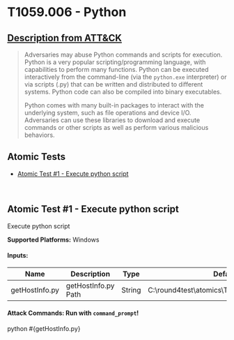 # T1059.006 - Python
## [Description from ATT&CK](https://attack.mitre.org/techniques/T1059/006)
<blockquote>Adversaries may abuse Python commands and scripts for execution. Python is a very popular scripting/programming language, with capabilities to perform many functions. Python can be executed interactively from the command-line (via the <code>python.exe</code> interpreter) or via scripts (.py) that can be written and distributed to different systems. Python code can also be compiled into binary executables.

Python comes with many built-in packages to interact with the underlying system, such as file operations and device I/O. Adversaries can use these libraries to download and execute commands or other scripts as well as perform various malicious behaviors.</blockquote>

## Atomic Tests

- [Atomic Test #1 - Execute python script](#atomic-test-1---execute-python-script)

<br/>

## Atomic Test #1 - Execute python script
Execute python script

**Supported Platforms:** Windows

#### Inputs:
| Name | Description | Type | Default Value | 
|------|-------------|------|---------------|
| getHostInfo.py | getHostInfo.py Path | String | C:\round4test\atomics\T1059.006\src\getHostInfo.py|


#### Attack Commands: Run with `command_prompt`! 

python #{getHostInfo.py}





